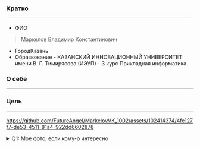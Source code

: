 ### **Кратко**  <hr>
+ ФИО
>Маркелов Владимир Константинович <br>
+ ГородКазань <br>
+ Образвование -  КАЗАНСКИЙ ИННОВАЦИОННЫЙ УНИВЕРСИТЕТ
имени В. Г. Тимирясова (ИЭУП) - 3 курс Прикладная информатика
### **О себе**  <hr>

### **Цель** <hr>


https://github.com/FutureAngeI/MarkelovVK_1002/assets/102414374/4fe127f7-de53-4511-81a4-922dd6602878

<details>
  <summary>Q1: Мое фото, если кому-о интересно </summary>
   A1: ![фиошка](https://github.com/FutureAngeI/MarkelovVK_1002/assets/102414374/0347e620-16f5-4b73-9c58-9103f127b3dc)

</details>
